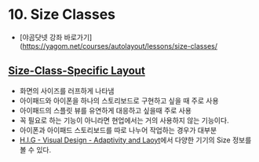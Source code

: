 # 10. Size Classes

- [야곰닷넷 강좌 바로가기](https://yagom.net/courses/autolayout/lessons/size-classes/

## [Size-Class-Specific Layout](https://developer.apple.com/library/archive/documentation/UserExperience/Conceptual/AutolayoutPG/Size-ClassSpecificLayout.html#//apple_ref/doc/uid/TP40010853-CH26-SW1)

- 화면의 사이즈를 러프하게 나타냄
- 아이패드와 아이폰을 하나의 스토리보드로 구현하고 싶을 때 주로 사용
- 아이패드의 스플릿 뷰를 유연하게 대응하고 싶을때 주로 사용
- 꼭 필요로 하는 기능이 아니라면 현업에서는 거의 사용하지 않는 기능이다.
- 아이폰과 아이패드 스토리보드를 따로 나누어 작업하는 경우가 대부분
- [H.I.G - Visual Design - Adaptivity and Laoyt](https://developer.apple.com/design/human-interface-guidelines/ios/visual-design/adaptivity-and-layout/)에서 다양한 기기의 Size 정보를 볼 수 있다.